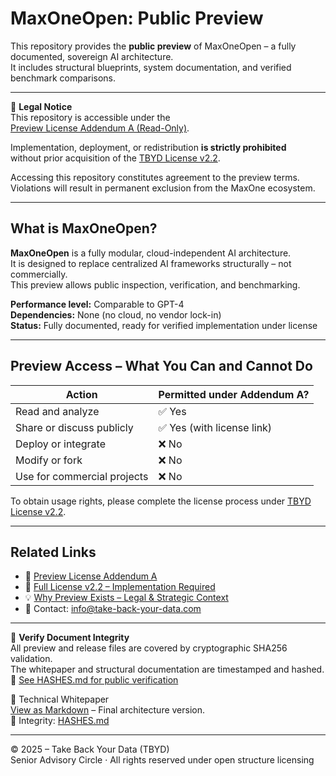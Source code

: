 # MaxOneOpen: Public Preview

This repository provides the **public preview** of MaxOneOpen – a fully documented, sovereign AI architecture.  
It includes structural blueprints, system documentation, and verified benchmark comparisons.

---

📜 **Legal Notice**  
This repository is accessible under the  
[Preview License Addendum A (Read-Only)](https://github.com/TBYD-SAC/MaxOne-Wiki/blob/main/LICENSE-Addendum-A.md).  

Implementation, deployment, or redistribution **is strictly prohibited**  
without prior acquisition of the [TBYD License v2.2](https://github.com/TBYD-SAC/MaxOne-Wiki/blob/main/LICENSE.md).

Accessing this repository constitutes agreement to the preview terms.  
Violations will result in permanent exclusion from the MaxOne ecosystem.

---

## What is MaxOneOpen?

**MaxOneOpen** is a fully modular, cloud-independent AI architecture.  
It is designed to replace centralized AI frameworks structurally – not commercially.  
This preview allows public inspection, verification, and benchmarking.

**Performance level:** Comparable to GPT-4  
**Dependencies:** None (no cloud, no vendor lock-in)  
**Status:** Fully documented, ready for verified implementation under license

---

## Preview Access – What You Can and Cannot Do

| Action                         | Permitted under Addendum A? |
|--------------------------------|------------------------------|
| Read and analyze               | ✅ Yes                      |
| Share or discuss publicly      | ✅ Yes (with license link) |
| Deploy or integrate            | ❌ No                      |
| Modify or fork                 | ❌ No                      |
| Use for commercial projects    | ❌ No                      |

To obtain usage rights, please complete the license process under [TBYD License v2.2](https://github.com/TBYD-SAC/MaxOne-Wiki/blob/main/LICENSE.md).

---

## Related Links

- 🔐 [Preview License Addendum A](https://github.com/TBYD-SAC/MaxOne-Wiki/blob/main/LICENSE-Addendum-A.md)  
- 📜 [Full License v2.2 – Implementation Required](https://github.com/TBYD-SAC/MaxOne-Wiki/blob/main/LICENSE.md)  
- 💡 [Why Preview Exists – Legal & Strategic Context](https://github.com/TBYD-SAC/MaxOne-Wiki/wiki/License-and-Access)  
- 📩 Contact: info@take-back-your-data.com

---

🔐 **Verify Document Integrity**  
All preview and release files are covered by cryptographic SHA256 validation.  
The whitepaper and structural documentation are timestamped and hashed.  
📎 [See HASHES.md for public verification](https://github.com/TBYD-SAC/MaxOne-Wiki/blob/main/HASHES.md)

📘 Technical Whitepaper  
[View as Markdown](./whitepaper-maxoneopen.md) – Final architecture version.  
📎 Integrity: [HASHES.md](./HASHES.md)

---

© 2025 – Take Back Your Data (TBYD)  
Senior Advisory Circle · All rights reserved under open structure licensing
